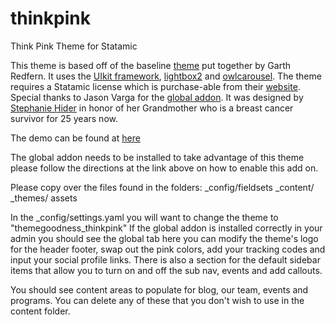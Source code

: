 thinkpink
=========

Think Pink Theme for Statamic

This theme is based off of the baseline <a href="https://github.com/statamicthemes/statarkers-theme">theme</a> put together by Garth Redfern. It uses the <a href="http://getuikit.com/index.html">UIkit framework</a>, <a href="http://lokeshdhakar.com/projects/lightbox2/">lightbox2</a> and <a href="http://owlgraphic.com/owlcarousel/">owlcarousel</a>. The theme requires a Statamic license which is purchase-able from their <a href="http://www.statamic.com/">website</a>. Special thanks to Jason Varga for the <a href="https://github.com/pixelfear/Statamic-Globals">global addon</a>. It was designed by <a href="http://stephaniehider.com">Stephanie Hider</a> in honor of her Grandmother who is a breast cancer survivor for 25 years&nbsp;now.

The demo can be found at <a href="http://themegoodness.com/thinkpink/"> here </a>

The global addon needs to be installed to take advantage of this theme please follow the directions at the link above on how to enable this add on. 

Please copy over the files found in the folders: 
_config/fieldsets
_content/
_themes/
assets

In the _config/settings.yaml you will want to change the theme to "themegoodness_thinkpink"
If the global addon is installed correctly in your admin you should see the global tab here you can modify the theme's logo for the header footer, swap out the pink colors, add your tracking codes and input your social profile links. There is also a section for the default sidebar items that allow you to turn on and off the sub nav, events and add callouts.

You should see content areas to populate for blog, our team, events and programs. You can delete any of these that you don't wish to use in the content folder. 
